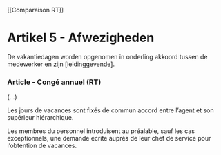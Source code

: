 [[Comparaison RT]]

# Artikel 5 - Afwezigheden

De vakantiedagen worden opgenomen in onderling akkoord tussen de medewerker en 
zijn [leidinggevende]. 

### Article - Congé annuel (RT)

(...) 

Les jours de vacances sont fixés de commun accord entre l’agent et son supérieur hiérarchique.  

Les membres du personnel introduisent au préalable, sauf les cas exceptionnels, une demande écrite auprès de leur chef de service pour l’obtention de vacances. 


